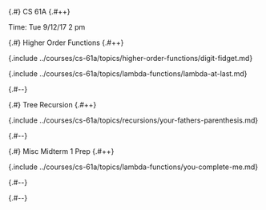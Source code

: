 
{.#} CS 61A
{.#++}

Time: Tue 9/12/17 2 pm

{.#} Higher Order Functions
{.#++}

{.include ../courses/cs-61a/topics/higher-order-functions/digit-fidget.md}

{.include ../courses/cs-61a/topics/lambda-functions/lambda-at-last.md}

{.#--}

{.#} Tree Recursion
{.#++}

{.include ../courses/cs-61a/topics/recursions/your-fathers-parenthesis.md}

{.#--}

{.#} Misc Midterm 1 Prep
{.#++}

{.include ../courses/cs-61a/topics/lambda-functions/you-complete-me.md}

{.#--}

{.#--}
